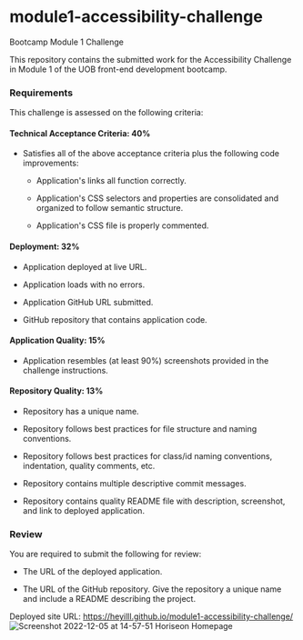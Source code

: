 # module1-accessibility-challenge
Bootcamp Module 1 Challenge 

This repository contains the submitted work for the Accessibility Challenge in Module 1 of the UOB front-end development bootcamp. 

### Requirements

This challenge is assessed on the following criteria: 

#### Technical Acceptance Criteria: 40%

* Satisfies all of the above acceptance criteria plus the following code improvements:

  * Application's links all function correctly.

  * Application's CSS selectors and properties are consolidated and organized to follow semantic structure.

  * Application's CSS file is properly commented.

#### Deployment: 32%

* Application deployed at live URL.

* Application loads with no errors.

* Application GitHub URL submitted.

* GitHub repository that contains application code.

#### Application Quality: 15%

* Application resembles (at least 90%) screenshots provided in the challenge instructions.

#### Repository Quality: 13%

* Repository has a unique name.

* Repository follows best practices for file structure and naming conventions.

* Repository follows best practices for class/id naming conventions, indentation, quality comments, etc.

* Repository contains multiple descriptive commit messages.

* Repository contains quality README file with description, screenshot, and link to deployed application.

### Review

You are required to submit the following for review:

* The URL of the deployed application.

* The URL of the GitHub repository. Give the repository a unique name and include a README describing the project.

Deployed site URL: https://heyilll.github.io/module1-accessibility-challenge/
![Screenshot 2022-12-05 at 14-57-51 Horiseon Homepage](https://user-images.githubusercontent.com/117127128/205668776-ce2e11dc-4914-48ca-a6cc-04c160cccfd9.png)
